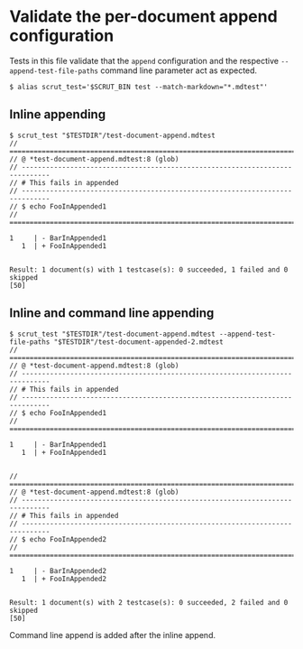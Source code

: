 # Validate the per-document append configuration

Tests in this file validate that the `append` configuration and the respective `--append-test-file-paths` command line parameter act as expected.

```scrut
$ alias scrut_test='$SCRUT_BIN test --match-markdown="*.mdtest"'
```

## Inline appending

```scrut
$ scrut_test "$TESTDIR"/test-document-append.mdtest
// =============================================================================
// @ *test-document-append.mdtest:8 (glob)
// -----------------------------------------------------------------------------
// # This fails in appended
// -----------------------------------------------------------------------------
// $ echo FooInAppended1
// =============================================================================

1     | - BarInAppended1
   1  | + FooInAppended1


Result: 1 document(s) with 1 testcase(s): 0 succeeded, 1 failed and 0 skipped
[50]
```

## Inline and command line appending

```scrut
$ scrut_test "$TESTDIR"/test-document-append.mdtest --append-test-file-paths "$TESTDIR"/test-document-appended-2.mdtest
// =============================================================================
// @ *test-document-append.mdtest:8 (glob)
// -----------------------------------------------------------------------------
// # This fails in appended
// -----------------------------------------------------------------------------
// $ echo FooInAppended1
// =============================================================================

1     | - BarInAppended1
   1  | + FooInAppended1


// =============================================================================
// @ *test-document-append.mdtest:8 (glob)
// -----------------------------------------------------------------------------
// # This fails in appended
// -----------------------------------------------------------------------------
// $ echo FooInAppended2
// =============================================================================

1     | - BarInAppended2
   1  | + FooInAppended2


Result: 1 document(s) with 2 testcase(s): 0 succeeded, 2 failed and 0 skipped
[50]
```

Command line append is added after the inline append.
